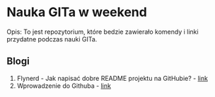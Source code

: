 # Nauka GITa w weekend 

Opis: To jest repozytorium, które bedzie zawierało komendy i linki przydatne podczas nauki GITa.

## Blogi
1. Flynerd - Jak napisać dobre README projektu na GitHubie? - [link](https://www.flynerd.pl/2018/06/jak-napisac-dobre-readme-projektu-na-githubie.html)
2. Wprowadzenie do Githuba - [link](https://github.com/skills/introduction-to-github)
